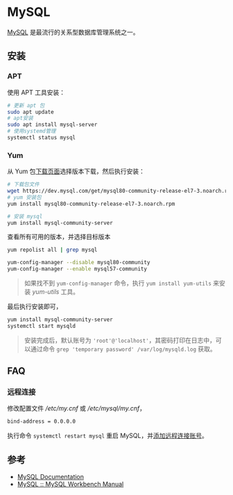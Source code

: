 # MySQL

[MySQL](https://www.mysql.com/) 是最流行的关系型数据库管理系统之一。

## 安装

### APT

使用 APT 工具安装：

```sh
# 更新 apt 包
sudo apt update
# apt安装
sudo apt install mysql-server
# 使用systemd管理
systemctl status mysql
```

### Yum

从 Yum 包[下载页面](https://dev.mysql.com/downloads/repo/yum/)选择版本下载，然后执行安装：

```sh
# 下载包文件
wget https://dev.mysql.com/get/mysql80-community-release-el7-3.noarch.rpm
# yum 安装包
yum install mysql80-community-release-el7-3.noarch.rpm

# 安装 mysql
yum install mysql-community-server
```

查看所有可用的版本，并选择目标版本

```sh
yum repolist all | grep mysql

yum-config-manager --disable mysql80-community
yum-config-manager --enable mysql57-community
```

> 如果找不到 `yum-config-manager` 命令，执行 `yum install yum-utils` 来安装 _yum-utils_ 工具。

最后执行安装即可，

```sh
yum install mysql-community-server
systemctl start mysqld
```

> 安装完成后，默认账号为 `'root'@'localhost'`，其密码打印在日志中，可以通过命令 `grep 'temporary password' /var/log/mysqld.log` 获取。

## FAQ

### 远程连接

修改配置文件 _/etc/my.cnf_ 或 _/etc/mysql/my.cnf_，

```txt
bind-address = 0.0.0.0
```

执行命令 `systemctl restart mysql` 重启 MySQL，并[添加远程连接账号](sql/dcl.md#账号管理)。

## 参考

- [MySQL Documentation](https://dev.mysql.com/doc/)
- [MySQL :: MySQL Workbench Manual](https://dev.mysql.com/doc/workbench/en/)
